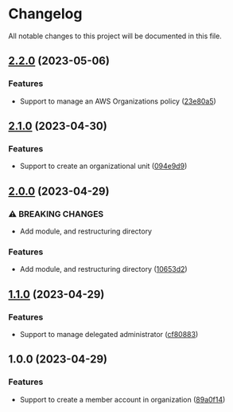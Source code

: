 # Changelog

All notable changes to this project will be documented in this file.

## [2.2.0](https://github.com/aws-ss/terraform-aws-organizations/compare/v2.1.0...v2.2.0) (2023-05-06)


### Features

* Support to manage an AWS Organizations policy ([23e80a5](https://github.com/aws-ss/terraform-aws-organizations/commit/23e80a56f3fda3033136db7a9e0bd2b9433caca6))

## [2.1.0](https://github.com/aws-ss/terraform-aws-organizations/compare/v2.0.0...v2.1.0) (2023-04-30)


### Features

* Support to create an organizational unit ([094e9d9](https://github.com/aws-ss/terraform-aws-organizations/commit/094e9d90ad336f09e256836049c9bee3191e9cf7))

## [2.0.0](https://github.com/aws-ss/terraform-aws-organizations/compare/v1.1.0...v2.0.0) (2023-04-29)


### ⚠ BREAKING CHANGES

* Add module, and restructuring directory

### Features

* Add module, and restructuring directory ([10653d2](https://github.com/aws-ss/terraform-aws-organizations/commit/10653d27591bc8bd4af0592707c969af95189920))

## [1.1.0](https://github.com/aws-ss/terraform-aws-organizations/compare/v1.0.0...v1.1.0) (2023-04-29)


### Features

* Support to manage delegated administrator ([cf80883](https://github.com/aws-ss/terraform-aws-organizations/commit/cf808835eeb2ab2fba24cc12dbaac00e97125ac2))

## 1.0.0 (2023-04-29)


### Features

* Support to create a member account in organization ([89a0f14](https://github.com/aws-ss/terraform-aws-organizations/commit/89a0f14c885bbe3da1a05efc7beb9b06ea2b1196))
